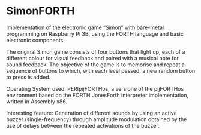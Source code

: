 # SimonFORTH
Implementation of the electronic game “Simon” with bare-metal programming on Raspberry Pi 3B, using the FORTH language and basic electronic components.

The original Simon game consists of four buttons that light up, each of a different colour for visual feedback and paired with a musical note for sound feedback. 
The objective of the game is to memorise and repeat a sequence of buttons to which, with each level passed, a new random button to press is added.

Operating System used: PERIpijFORTHos, a versione of the pijFORTHos environment based on the FORTH JonesForth interpreter implementation, written in Assembly x86.

Interesting feature: 
Generation of different sounds by using an active buzzer (single-frequency) through amplitude modulation obtained by the use of delays between the repeated activations of the buzzer.
